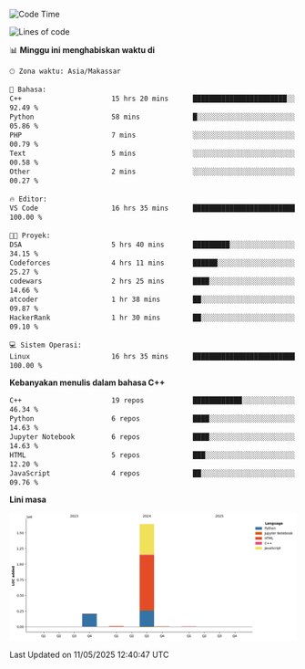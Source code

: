 <!--START_SECTION:waka-->
![Code Time](http://img.shields.io/badge/Code%20Time-204%20hrs%2035%20mins-blue)

![Lines of code](https://img.shields.io/badge/Sejak%20Hello%20World%20aku%20telah%20menulis-1.9%20million%20baris%20kode-blue)

📊 **Minggu ini menghabiskan waktu di** 

```text
🕑︎ Zona waktu: Asia/Makassar

💬 Bahasa: 
C++                      15 hrs 20 mins      ███████████████████████░░   92.49 % 
Python                   58 mins             █░░░░░░░░░░░░░░░░░░░░░░░░   05.86 % 
PHP                      7 mins              ░░░░░░░░░░░░░░░░░░░░░░░░░   00.79 % 
Text                     5 mins              ░░░░░░░░░░░░░░░░░░░░░░░░░   00.58 % 
Other                    2 mins              ░░░░░░░░░░░░░░░░░░░░░░░░░   00.27 % 

🔥 Editor: 
VS Code                  16 hrs 35 mins      █████████████████████████   100.00 % 

🐱‍💻 Proyek: 
DSA                      5 hrs 40 mins       █████████░░░░░░░░░░░░░░░░   34.15 % 
Codeforces               4 hrs 11 mins       ██████░░░░░░░░░░░░░░░░░░░   25.27 % 
codewars                 2 hrs 25 mins       ████░░░░░░░░░░░░░░░░░░░░░   14.66 % 
atcoder                  1 hr 38 mins        ██░░░░░░░░░░░░░░░░░░░░░░░   09.87 % 
HackerRank               1 hr 30 mins        ██░░░░░░░░░░░░░░░░░░░░░░░   09.10 % 

💻 Sistem Operasi: 
Linux                    16 hrs 35 mins      █████████████████████████   100.00 % 
```

**Kebanyakan menulis dalam bahasa C++** 

```text
C++                      19 repos            ████████████░░░░░░░░░░░░░   46.34 % 
Python                   6 repos             ████░░░░░░░░░░░░░░░░░░░░░   14.63 % 
Jupyter Notebook         6 repos             ████░░░░░░░░░░░░░░░░░░░░░   14.63 % 
HTML                     5 repos             ███░░░░░░░░░░░░░░░░░░░░░░   12.20 % 
JavaScript               4 repos             ██░░░░░░░░░░░░░░░░░░░░░░░   09.76 % 
```



**Lini masa**

![Lines of Code chart](https://raw.githubusercontent.com/yusuf601/yusuf601/main/assets/bar_graph.png)


 Last Updated on 11/05/2025 12:40:47 UTC
<!--END_SECTION:waka-->
